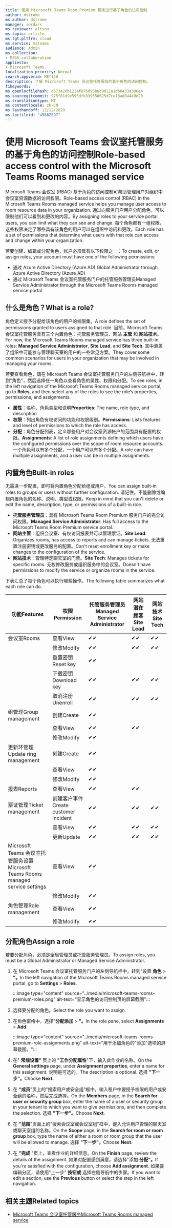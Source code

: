 ```yaml
---
title: 使用 Microsoft Teams Room Premium 服务进行基于角色的访问控制
author: dstrome
ms.author: dstrome
manager: serdars
ms.reviewer: altsou
ms.topic: article
ms.tgt.pltfrm: cloud
ms.service: msteams
audience: Admin
ms.collection:
- M365-collaboration
appliesto:
- Microsoft Teams
localization_priority: Normal
search.appverid: MET150
description: 了解 Microsoft Teams 会议室托管服务的基于角色的访问控制。
f1keywords: ''
ms.openlocfilehash: d673a20b122af876d95bac9d11a1db0433a396e4
ms.sourcegitcommit: 975f81d9e595dfb339550625d7cef8ad84449e20
ms.translationtype: MT
ms.contentlocale: zh-CN
ms.lasthandoff: 12/12/2020
ms.locfileid: "49662597"
---
```

# <a name="role-based-access-control-with-the-microsoft-teams-rooms-managed-service"></a><span data-ttu-id="a92df-103">使用 Microsoft Teams 会议室托管服务的基于角色的访问控制</span><span class="sxs-lookup"><span data-stu-id="a92df-103">Role-based access control with the Microsoft Teams Rooms managed service</span></span>

<span data-ttu-id="a92df-104">Microsoft Teams 会议室 (RBAC) 基于角色的访问控制可帮助管理用户对组织中会议室资源数据的访问权限。</span><span class="sxs-lookup"><span data-stu-id="a92df-104">Role-based access control (RBAC) in the Microsoft Teams Rooms managed service helps you manage user access to room resource data in your organization.</span></span> <span data-ttu-id="a92df-105">通过向服务门户用户分配角色，可以限制他们可以看到和更改的内容。</span><span class="sxs-lookup"><span data-stu-id="a92df-105">By assigning roles to your service portal users, you can limit what they can see and change.</span></span> <span data-ttu-id="a92df-106">每个角色都有一组权限，这些权限决定了哪些具有该角色的用户可以在组织中访问和更改。</span><span class="sxs-lookup"><span data-stu-id="a92df-106">Each role has a set of permissions that determine what users with that role can access and change within your organization.</span></span>

<span data-ttu-id="a92df-107">若要创建、编辑或分配角色，帐户必须具有以下权限之一：</span><span class="sxs-lookup"><span data-stu-id="a92df-107">To create, edit, or assign roles, your account must have one of the following permissions:</span></span>

- <span data-ttu-id="a92df-108">通过 Azure Active Directory (Azure AD) </span><span class="sxs-lookup"><span data-stu-id="a92df-108">Global Administrator through Azure Active Directory (Azure AD)</span></span>
- <span data-ttu-id="a92df-109">通过 Microsoft Teams 会议室托管服务门户的托管服务管理员</span><span class="sxs-lookup"><span data-stu-id="a92df-109">Managed Service Administrator through the Microsoft Teams Rooms managed service portal</span></span>

## <a name="what-is-a-role"></a><span data-ttu-id="a92df-110">什么是角色？</span><span class="sxs-lookup"><span data-stu-id="a92df-110">What is a role?</span></span>

<span data-ttu-id="a92df-111">角色定义授予分配给该角色的用户的权限集。</span><span class="sxs-lookup"><span data-stu-id="a92df-111">A role defines the set of permissions granted to users assigned to that role.</span></span> <span data-ttu-id="a92df-112">目前，Microsoft Teams 会议室托管服务具有三个内置角色：托管服务管理员、网站 **主管** 和 **网站技术**。</span><span class="sxs-lookup"><span data-stu-id="a92df-112">For now, the Microsoft Teams Rooms managed service has three built-in roles: **Managed Service Administrator**, **Site Lead**, and **Site Tech**.</span></span> <span data-ttu-id="a92df-113">其中涵盖了组织中可能参与管理聊天室的用户的一些常见方案。</span><span class="sxs-lookup"><span data-stu-id="a92df-113">They cover some common scenarios for users in your organization that may be involved in managing your rooms.</span></span>

<span data-ttu-id="a92df-114">若要查看角色，请在 Microsoft Teams 会议室托管服务门户的左侧导航栏中，转到"角色"，然后选择任一角色以查看角色的属性、权限和分配。</span><span class="sxs-lookup"><span data-stu-id="a92df-114">To see roles, in the left navigation of the Microsoft Teams Rooms managed service portal, go to **Roles**, and then select any of the roles to see the role’s properties, permissions, and assignments.</span></span>  

- <span data-ttu-id="a92df-115">**属性**：名称、角色类型和说明</span><span class="sxs-lookup"><span data-stu-id="a92df-115">**Properties**: The name, role type, and description</span></span>
- <span data-ttu-id="a92df-116">**权限**：列出角色有权访问的功能和权限级别。</span><span class="sxs-lookup"><span data-stu-id="a92df-116">**Permissions**: Lists features and level of permissions to which the role has access.</span></span>
- <span data-ttu-id="a92df-117">**分配**：角色分配列表，定义哪些用户对会议室资源帐户的范围具有配置的权限。</span><span class="sxs-lookup"><span data-stu-id="a92df-117">**Assignments**: A list of role assignments defining which users have the configured permissions over the scope of room resource accounts.</span></span> <span data-ttu-id="a92df-118">一个角色可以有多个分配，一个用户可以有多个分配。</span><span class="sxs-lookup"><span data-stu-id="a92df-118">A role can have multiple assignments, and a user can be in multiple assignments.</span></span>

## <a name="built-in-roles"></a><span data-ttu-id="a92df-119">内置角色</span><span class="sxs-lookup"><span data-stu-id="a92df-119">Built-in roles</span></span>

<span data-ttu-id="a92df-120">无需进一步配置，即可将内置角色分配给组或用户。</span><span class="sxs-lookup"><span data-stu-id="a92df-120">You can assign built-in roles to groups or users without further configuration.</span></span> <span data-ttu-id="a92df-121">请记住，不能删除或编辑内置角色的名称、说明、类型或权限。</span><span class="sxs-lookup"><span data-stu-id="a92df-121">Keep in mind that you can't delete or edit the name, description, type, or permissions of a built-in role.</span></span>

- <span data-ttu-id="a92df-122">**托管服务管理员**：具有 Microsoft Teams Room Premium 服务门户的完全访问权限。</span><span class="sxs-lookup"><span data-stu-id="a92df-122">**Managed Service Administrator**: Has full access to the Microsoft Teams Room Premium service portal.</span></span>
- <span data-ttu-id="a92df-123">**网站主管**：组织会议室、有权访问报表并可以管理票证。</span><span class="sxs-lookup"><span data-stu-id="a92df-123">**Site Lead**: Organizes rooms, has access to reports and can manage tickets.</span></span> <span data-ttu-id="a92df-124">无法重置注册密钥或更改服务的配置。</span><span class="sxs-lookup"><span data-stu-id="a92df-124">Can't reset enrollment key or make changes to the configuration of the service.</span></span>  
- <span data-ttu-id="a92df-125">**网站技术**：管理特定聊天室的门票。</span><span class="sxs-lookup"><span data-stu-id="a92df-125">**Site Tech**: Manages tickets for specific rooms.</span></span> <span data-ttu-id="a92df-126">无权修改服务或组织服务中的会议室。</span><span class="sxs-lookup"><span data-stu-id="a92df-126">Doesn't have permissions to modify the service or organize rooms in the service.</span></span>

<span data-ttu-id="a92df-127">下表汇总了每个角色可以执行哪些操作。</span><span class="sxs-lookup"><span data-stu-id="a92df-127">The following table summarizes what each role can do.</span></span>

|<span data-ttu-id="a92df-128">功能</span><span class="sxs-lookup"><span data-stu-id="a92df-128">Features</span></span> |<span data-ttu-id="a92df-129">权限</span><span class="sxs-lookup"><span data-stu-id="a92df-129">Permission</span></span> |<span data-ttu-id="a92df-130">托管服务管理员</span><span class="sxs-lookup"><span data-stu-id="a92df-130">Managed Service Administrator</span></span>  |<span data-ttu-id="a92df-131">网站潜在顾客</span><span class="sxs-lookup"><span data-stu-id="a92df-131">Site Lead</span></span>  |<span data-ttu-id="a92df-132">网站技术</span><span class="sxs-lookup"><span data-stu-id="a92df-132">Site Tech</span></span>  |
|---------|---------|---------|---------|---------|
|<span data-ttu-id="a92df-133">会议室</span><span class="sxs-lookup"><span data-stu-id="a92df-133">Rooms</span></span>     |<span data-ttu-id="a92df-134">查看</span><span class="sxs-lookup"><span data-stu-id="a92df-134">View</span></span>        |<span data-ttu-id="a92df-135">&#10004;</span><span class="sxs-lookup"><span data-stu-id="a92df-135">&#10004;</span></span>           |<span data-ttu-id="a92df-136">&#10004;</span><span class="sxs-lookup"><span data-stu-id="a92df-136">&#10004;</span></span>           |<span data-ttu-id="a92df-137">&#10004;</span><span class="sxs-lookup"><span data-stu-id="a92df-137">&#10004;</span></span>  |
|    |<span data-ttu-id="a92df-138">修改</span><span class="sxs-lookup"><span data-stu-id="a92df-138">Modify</span></span>         |<span data-ttu-id="a92df-139">&#10004;</span><span class="sxs-lookup"><span data-stu-id="a92df-139">&#10004;</span></span>           |<span data-ttu-id="a92df-140">&#10004;</span><span class="sxs-lookup"><span data-stu-id="a92df-140">&#10004;</span></span>           |<span data-ttu-id="a92df-141">&#10004;</span><span class="sxs-lookup"><span data-stu-id="a92df-141">&#10004;</span></span> |
|    |<span data-ttu-id="a92df-142">重置密钥</span><span class="sxs-lookup"><span data-stu-id="a92df-142">Reset key</span></span>         |<span data-ttu-id="a92df-143">&#10004;</span><span class="sxs-lookup"><span data-stu-id="a92df-143">&#10004;</span></span>           |         ||
|    |<span data-ttu-id="a92df-144">下载密钥</span><span class="sxs-lookup"><span data-stu-id="a92df-144">Download key</span></span>         |<span data-ttu-id="a92df-145">&#10004;</span><span class="sxs-lookup"><span data-stu-id="a92df-145">&#10004;</span></span>           |<span data-ttu-id="a92df-146">&#10004;</span><span class="sxs-lookup"><span data-stu-id="a92df-146">&#10004;</span></span>          |<span data-ttu-id="a92df-147">&#10004;</span><span class="sxs-lookup"><span data-stu-id="a92df-147">&#10004;</span></span> |
|    |<span data-ttu-id="a92df-148">取消注册</span><span class="sxs-lookup"><span data-stu-id="a92df-148">Unenroll</span></span>         |<span data-ttu-id="a92df-149">&#10004;</span><span class="sxs-lookup"><span data-stu-id="a92df-149">&#10004;</span></span>           |<span data-ttu-id="a92df-150">&#10004;</span><span class="sxs-lookup"><span data-stu-id="a92df-150">&#10004;</span></span>           |<span data-ttu-id="a92df-151">&#10004;</span><span class="sxs-lookup"><span data-stu-id="a92df-151">&#10004;</span></span> |
|<span data-ttu-id="a92df-152">组管理</span><span class="sxs-lookup"><span data-stu-id="a92df-152">Group management</span></span>   |<span data-ttu-id="a92df-153">创建</span><span class="sxs-lookup"><span data-stu-id="a92df-153">Create</span></span>         |<span data-ttu-id="a92df-154">&#10004;</span><span class="sxs-lookup"><span data-stu-id="a92df-154">&#10004;</span></span>           |           ||
|    |<span data-ttu-id="a92df-155">查看</span><span class="sxs-lookup"><span data-stu-id="a92df-155">View</span></span>       |<span data-ttu-id="a92df-156">&#10004;</span><span class="sxs-lookup"><span data-stu-id="a92df-156">&#10004;</span></span>          |<span data-ttu-id="a92df-157">&#10004;</span><span class="sxs-lookup"><span data-stu-id="a92df-157">&#10004;</span></span>           ||
|    |<span data-ttu-id="a92df-158">修改</span><span class="sxs-lookup"><span data-stu-id="a92df-158">Modify</span></span>         |<span data-ttu-id="a92df-159">&#10004;</span><span class="sxs-lookup"><span data-stu-id="a92df-159">&#10004;</span></span>           |           ||
|<span data-ttu-id="a92df-160">更新环管理</span><span class="sxs-lookup"><span data-stu-id="a92df-160">Update ring management</span></span>    |<span data-ttu-id="a92df-161">创建</span><span class="sxs-lookup"><span data-stu-id="a92df-161">Create</span></span>         |<span data-ttu-id="a92df-162">&#10004;</span><span class="sxs-lookup"><span data-stu-id="a92df-162">&#10004;</span></span>           |           ||
|    |<span data-ttu-id="a92df-163">查看</span><span class="sxs-lookup"><span data-stu-id="a92df-163">View</span></span>         |<span data-ttu-id="a92df-164">&#10004;</span><span class="sxs-lookup"><span data-stu-id="a92df-164">&#10004;</span></span>           |           ||
|    |<span data-ttu-id="a92df-165">修改</span><span class="sxs-lookup"><span data-stu-id="a92df-165">Modify</span></span>         |<span data-ttu-id="a92df-166">&#10004;</span><span class="sxs-lookup"><span data-stu-id="a92df-166">&#10004;</span></span>           |           ||
|<span data-ttu-id="a92df-167">报表</span><span class="sxs-lookup"><span data-stu-id="a92df-167">Reports</span></span>   |<span data-ttu-id="a92df-168">查看</span><span class="sxs-lookup"><span data-stu-id="a92df-168">View</span></span>        |<span data-ttu-id="a92df-169">&#10004;</span><span class="sxs-lookup"><span data-stu-id="a92df-169">&#10004;</span></span>           |<span data-ttu-id="a92df-170">&#10004;</span><span class="sxs-lookup"><span data-stu-id="a92df-170">&#10004;</span></span>           ||
|<span data-ttu-id="a92df-171">票证管理</span><span class="sxs-lookup"><span data-stu-id="a92df-171">Ticket management</span></span>   |<span data-ttu-id="a92df-172">创建客户事件</span><span class="sxs-lookup"><span data-stu-id="a92df-172">Create customer incident</span></span>         |<span data-ttu-id="a92df-173">&#10004;</span><span class="sxs-lookup"><span data-stu-id="a92df-173">&#10004;</span></span>           |<span data-ttu-id="a92df-174">&#10004;</span><span class="sxs-lookup"><span data-stu-id="a92df-174">&#10004;</span></span>           |<span data-ttu-id="a92df-175">&#10004;</span><span class="sxs-lookup"><span data-stu-id="a92df-175">&#10004;</span></span>  |
|    |<span data-ttu-id="a92df-176">查看</span><span class="sxs-lookup"><span data-stu-id="a92df-176">View</span></span>         |<span data-ttu-id="a92df-177">&#10004;</span><span class="sxs-lookup"><span data-stu-id="a92df-177">&#10004;</span></span>           |<span data-ttu-id="a92df-178">&#10004;</span><span class="sxs-lookup"><span data-stu-id="a92df-178">&#10004;</span></span>           |<span data-ttu-id="a92df-179">&#10004;</span><span class="sxs-lookup"><span data-stu-id="a92df-179">&#10004;</span></span>  |
|    |<span data-ttu-id="a92df-180">更新</span><span class="sxs-lookup"><span data-stu-id="a92df-180">Update</span></span>         |<span data-ttu-id="a92df-181">&#10004;</span><span class="sxs-lookup"><span data-stu-id="a92df-181">&#10004;</span></span>           |<span data-ttu-id="a92df-182">&#10004;</span><span class="sxs-lookup"><span data-stu-id="a92df-182">&#10004;</span></span>           |<span data-ttu-id="a92df-183">&#10004;</span><span class="sxs-lookup"><span data-stu-id="a92df-183">&#10004;</span></span>  |
|<span data-ttu-id="a92df-184">Microsoft Teams 会议室托管服务设置</span><span class="sxs-lookup"><span data-stu-id="a92df-184">Microsoft Teams Rooms managed service settings</span></span>    |<span data-ttu-id="a92df-185">查看</span><span class="sxs-lookup"><span data-stu-id="a92df-185">View</span></span>         |<span data-ttu-id="a92df-186">&#10004;</span><span class="sxs-lookup"><span data-stu-id="a92df-186">&#10004;</span></span>           |         ||
|    |<span data-ttu-id="a92df-187">修改</span><span class="sxs-lookup"><span data-stu-id="a92df-187">Modify</span></span>        |<span data-ttu-id="a92df-188">&#10004;</span><span class="sxs-lookup"><span data-stu-id="a92df-188">&#10004;</span></span>           |         ||
|<span data-ttu-id="a92df-189">角色管理</span><span class="sxs-lookup"><span data-stu-id="a92df-189">Role management</span></span>    |<span data-ttu-id="a92df-190">查看</span><span class="sxs-lookup"><span data-stu-id="a92df-190">View</span></span>         |<span data-ttu-id="a92df-191">&#10004;</span><span class="sxs-lookup"><span data-stu-id="a92df-191">&#10004;</span></span>           |         ||
|    |<span data-ttu-id="a92df-192">修改</span><span class="sxs-lookup"><span data-stu-id="a92df-192">Modify</span></span>         |<span data-ttu-id="a92df-193">&#10004;</span><span class="sxs-lookup"><span data-stu-id="a92df-193">&#10004;</span></span>           |         ||

## <a name="assign-a-role"></a><span data-ttu-id="a92df-194">分配角色</span><span class="sxs-lookup"><span data-stu-id="a92df-194">Assign a role</span></span>

<span data-ttu-id="a92df-195">若要分配角色，必须是全局管理员或托管服务管理员。</span><span class="sxs-lookup"><span data-stu-id="a92df-195">To assign roles, you must be a Global Administrator or Managed Service Administrator.</span></span>

1. <span data-ttu-id="a92df-196">在 Microsoft Teams 会议室托管服务门户的左侧导航栏中，转到"设置 **角色**  >  **"。**</span><span class="sxs-lookup"><span data-stu-id="a92df-196">In the left navigation of the Microsoft Teams Rooms managed service portal, go to **Settings** > **Roles**.</span></span>

    :::image type="content" source="../media/microsoft-teams-rooms-premium-roles.png" alt-text="显示角色的访问控制页的屏幕截图":::

2. <span data-ttu-id="a92df-198">选择要分配的角色。</span><span class="sxs-lookup"><span data-stu-id="a92df-198">Select the role you want to assign.</span></span>
3. <span data-ttu-id="a92df-199">在角色窗格中，选择"**分配添加**  >  **"。**</span><span class="sxs-lookup"><span data-stu-id="a92df-199">In the role pane, select **Assignments** > **Add**.</span></span>

    :::image type="content" source="../media/microsoft-teams-rooms-premium-role-assignments.png" alt-text="用于添加角色的"添加"选项的屏幕截图。":::

4. <span data-ttu-id="a92df-201">在" **常规设置"** 页上的 **"工作分配属性**"下，输入此作业的名称。</span><span class="sxs-lookup"><span data-stu-id="a92df-201">On the **General settings** page, under **Assignment properties**, enter a name for this assignment.</span></span> <span data-ttu-id="a92df-202">说明是可选的。</span><span class="sxs-lookup"><span data-stu-id="a92df-202">The description is optional.</span></span> <span data-ttu-id="a92df-203">选择 **"下一步"。**</span><span class="sxs-lookup"><span data-stu-id="a92df-203">Choose **Next.**</span></span>
5. <span data-ttu-id="a92df-204">在 **"成员**"页上的"搜索用户或安全组"框中，输入租户中要授予权限的用户或安全组的名称，然后完成选择。</span><span class="sxs-lookup"><span data-stu-id="a92df-204">On the **Members** page, in the **Search for user or security group** box, enter the name of a user or security group in your tenant to which you want to give permissions, and then complete the selection.</span></span> <span data-ttu-id="a92df-205">选择 **"下一步"。**</span><span class="sxs-lookup"><span data-stu-id="a92df-205">Choose **Next**.</span></span> 
6. <span data-ttu-id="a92df-206">在 **"范围**"页面上的"搜索会议室或会议室组"框中，键入允许用户管理的聊天室或聊天室组的名称。</span><span class="sxs-lookup"><span data-stu-id="a92df-206">On the **Scope** page, in the **Search for room or room group** box, type the name of either a room or room group that the user will be allowed to manage.</span></span> <span data-ttu-id="a92df-207">选择 **"下一步"。**</span><span class="sxs-lookup"><span data-stu-id="a92df-207">Choose **Next**.</span></span>
7. <span data-ttu-id="a92df-208">在 **"完成** "页上，查看作业的详细信息。</span><span class="sxs-lookup"><span data-stu-id="a92df-208">On the **Finish** page, review the details of the assignment.</span></span> <span data-ttu-id="a92df-209">如果对配置感到满意，请选择"添加 **分配"。**</span><span class="sxs-lookup"><span data-stu-id="a92df-209">If you're satisfied with the configuration, choose **Add assignment**.</span></span> <span data-ttu-id="a92df-210">如果要编辑分区，请使用"上一步" **按钮或** 选择左侧导航中的步骤。</span><span class="sxs-lookup"><span data-stu-id="a92df-210">If you want to edit a section, use the **Previous** button or select the step in the left navigation.</span></span>  

## <a name="related-topics"></a><span data-ttu-id="a92df-211">相关主题</span><span class="sxs-lookup"><span data-stu-id="a92df-211">Related topics</span></span>

- [<span data-ttu-id="a92df-212">Microsoft Teams 会议室托管服务</span><span class="sxs-lookup"><span data-stu-id="a92df-212">Microsoft Teams Rooms managed service</span></span>](microsoft-teams-rooms-premium.md)
